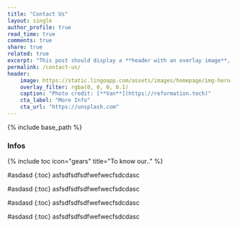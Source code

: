 ```yaml
---
title: "Contact Us"
layout: single
author_profile: true
read_time: true
comments: true
share: true
related: true
excerpt: "This post should display a **header with an overlay image**, if the theme supports it."
permalink: /contact-us/
header:
    image: https://static.lingoapp.com/assets/images/homepage/img-hero-lingo-visual-asset-manager%402x%40v5.png
    overlay_filter: rgba(0, 0, 0, 0.1)
    caption: "Photo credit: [**Van**](https://reformation.tech)"
    cta_label: "More Info"
    cta_url: "https://unsplash.com"
---
```


{% include base_path %}

<h3 class="archive__subtitle">Infos</h3>

{% include toc icon="gears" title="To know our.." %}

#asdasd
{:toc}
asfsdfsdfsdfwefwecfsdcdasc

#asdasd
{:toc}
asfsdfsdfsdfwefwecfsdcdasc

#asdasd
{:toc}
asfsdfsdfsdfwefwecfsdcdasc

#asdasd
{:toc}
asfsdfsdfsdfwefwecfsdcdasc

